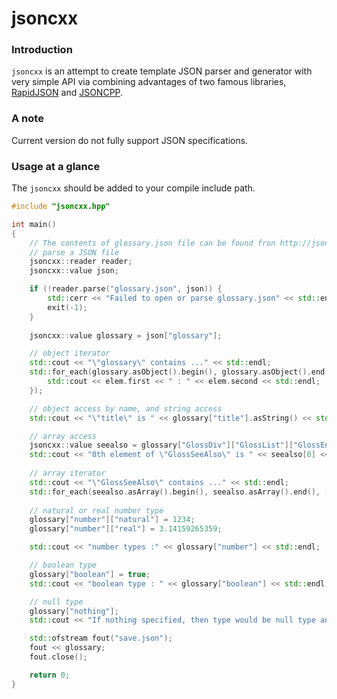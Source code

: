 jsoncxx
=======

### Introduction

`jsoncxx` is an attempt to create template JSON parser and generator with very simple API via combining advantages of two famous libraries, [RapidJSON](https://github.com/miloyip/rapidjson) and [JSONCPP](https://github.com/open-source-parsers/jsoncpp).

### A note

Current version do not fully support JSON specifications.

### Usage at a glance

The `jsoncxx` should be added to your compile include path.

```cpp
#include "jsoncxx.hpp"

int main()
{
    // The contents of glossary.json file can be found fron http://json.org/example
    // parse a JSON file
    jsoncxx::reader reader;
    jsoncxx::value json;

    if (!reader.parse("glossary.json", json)) {
        std::cerr << "Failed to open or parse glossary.json" << std::endl;
        exit(-1);
    }
    
    jsoncxx::value glossary = json["glossary"];

    // object iterator
    std::cout << "\"glossary\" contains ..." << std::endl;
    std::for_each(glossary.asObject().begin(), glossary.asObject().end(), [&](const std::pair<jsoncxx::value, jsoncxx::value>& elem) {
        std::cout << elem.first << " : " << elem.second << std::endl;
    });

    // object access by name, and string access
    std::cout << "\"title\" is " << glossary["title"].asString() << std::endl;

    // array access 
    jsoncxx::value seealso = glossary["GlossDiv"]["GlossList"]["GlossEntry"]["GlossDef"]["GlossSeeAlso"];
    std::cout << "0th element of \"GlossSeeAlso\" is " << seealso[0] << std::endl;
    
    // array iterator
    std::cout << "\"GlossSeeAlso\" contains ..." << std::endl;
    std::for_each(seealso.asArray().begin(), seealso.asArray().end(), [&](const jsoncxx::value& elem) { std::cout << elem << std::endl; });
    
    // natural or real number type
    glossary["number"]["natural"] = 1234;
    glossary["number"]["real"] = 3.14159265359;

    std::cout << "number types :" << glossary["number"] << std::endl;

    // boolean type
    glossary["boolean"] = true;
    std::cout << "boolean type : " << glossary["boolean"] << std::endl;

    // null type
    glossary["nothing"];
    std::cout << "If nothing specified, then type would be null type and value is " << glossary["nothing"] << std::endl;

    std::ofstream fout("save.json");
    fout << glossary;
    fout.close();

    return 0;
}
```

